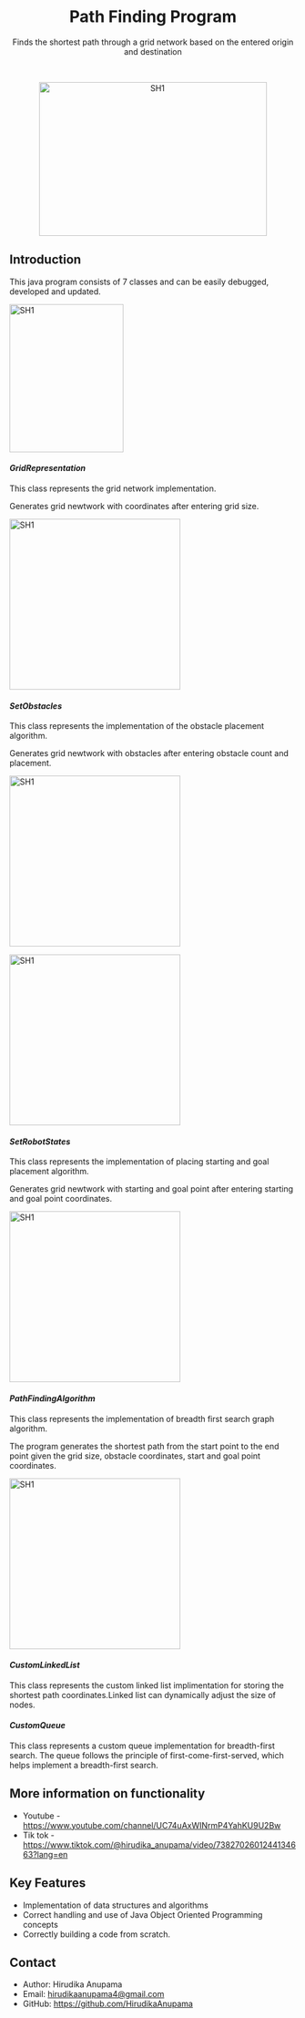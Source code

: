 <h1 align="center">Path Finding Program</h1>
<p align="center">Finds the shortest path through a grid network based on the entered origin and destination</p>
<br>
<p align="center">
  <img src="https://github.com/HirudikaAnupama/path-finding-program/assets/171087754/a3282376-3fea-430c-a444-356cb0c46449" alt="SH1" width="400" height="270" />
</p>


## Introduction
This java program consists of 7 classes and can be easily debugged, developed and updated.

<p>
  <img src="https://github.com/HirudikaAnupama/path-finding-program/assets/171087754/3c2e64e6-c05c-4630-8c09-1eba1eebda0f" alt="SH1" width="200" height="260" />
</p>


  
#### _GridRepresentation_
This class represents the grid network implementation.
<p>Generates grid newtwork with coordinates after entering grid size.</p>

<p>
  <img src="https://github.com/HirudikaAnupama/path-finding-program/assets/171087754/0ce29471-c822-424e-8ae1-dc0491f1cebb" alt="SH1" width="300" height="300" />
</p>


#### _SetObstacles_
This class represents the implementation of the obstacle placement algorithm.
<p>Generates grid newtwork with obstacles after entering obstacle count and placement.</p>
<p>
  <img src="https://github.com/HirudikaAnupama/path-finding-program/assets/171087754/5f7b9612-a8f5-4437-94b4-68918482f7db" alt="SH1" width="300" height="300" />
</p>

<p>
  <img src="https://github.com/HirudikaAnupama/path-finding-program/assets/171087754/3fbd22d2-ba05-4d62-b4f8-11994670cbde" alt="SH1" width="300" height="300" />
</p>


#### _SetRobotStates_
This class represents the implementation of placing starting and goal placement algorithm.
<p>Generates grid newtwork with starting and goal point after entering starting and goal point coordinates.</p>

<p>
  <img src="https://github.com/HirudikaAnupama/path-finding-program/assets/171087754/f2d541d2-06ad-442e-809b-4c0099bbdf81" alt="SH1" width="300" height="300" />
</p>

#### _PathFindingAlgorithm_
This class represents the implementation of breadth first search graph algorithm.
<p>The program generates the shortest path from the start point to the end point given the grid size, obstacle coordinates, start and goal point coordinates.</p>

<p>
  <img src="https://github.com/HirudikaAnupama/path-finding-program/assets/171087754/70a1e224-04c6-4983-aae8-c24111b18018" alt="SH1" width="300" height="300" />
</p>


#### _CustomLinkedList_ 
This class represents the custom linked list implimentation for storing the shortest path coordinates.Linked list can dynamically adjust the size of nodes.
  
#### _CustomQueue_ 
This class represents a custom queue implementation for breadth-first search. The queue follows the principle of first-come-first-served, which helps implement a breadth-first search.


## More information on functionality
- Youtube - https://www.youtube.com/channel/UC74uAxWINrmP4YahKU9U2Bw
- Tik tok - https://www.tiktok.com/@hirudika_anupama/video/7382702601244134663?lang=en


## Key Features
- Implementation of data structures and algorithms
- Correct handling and use of Java Object Oriented Programming concepts
- Correctly building a code from scratch.

## Contact
- Author: Hirudika Anupama
- Email: hirudikaanupama4@gmail.com
- GitHub: https://github.com/HirudikaAnupama


